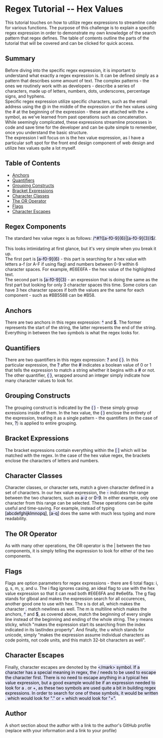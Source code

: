 # Regex Tutorial -- Hex Values

This tutorial touches on how to utilize regex expressions to streamline code for various functions. The purpose of this challenge is to explain a specific regex expression in order to demonstrate my own knowledge of the search pattern that regex defines. The table of contents outline the parts of the tutorial that will be covered and can be clicked for quick access.

## Summary

Before diving into the specific regex expression, it is important to understand what exactly a regex expression is. It can be defined simply as a pattern that describes some amount of text. The complex patterns - the ones we routinely work with as developers - describe a series of characters, made up of letters, numbers, dots, underscores, percentage signs, and hyphens.
<br>
Specific regex expression utilize specific characters, such as the email address using the @ in the middle of the expression or the hex values using the # at the beginning of the expression - these are attached with the + symbol, as we've learned from past operations such as concatenation. While seemingly complicated, these expressions streamline processes in code and save time for the developer and can be quite simple to remember, once you understand the basic structure.
<br>
The expression I will focus on is the hex value expression, as I have a particular soft spot for the front end design component of web design and utilize hex values quite a lot myself.

## Table of Contents

- [Anchors](#anchors)
- [Quantifiers](#quantifiers)
- [Grouping Constructs](#grouping-constructs)
- [Bracket Expressions](#bracket-expressions)
- [Character Classes](#character-classes)
- [The OR Operator](#the-or-operator)
- [Flags](#flags)
- [Character Escapes](#character-escapes)

## Regex Components

The standard hex value regex is as follows: <mark style="background-color: #E6E6FA">/^#?([a-f0-9]{6}|[a-f0-9]{3})$/</mark>.  
<br>
This looks intimidating at first glance, but it's very simple when you break it up.
<br> The first part is <mark style="background-color: #E6E6FA">[a-f0-9]{6}</mark> - this part is searching for a hex value with letters a-f (or A-F if using flag) and numbers between 0-9 within 6 character spaces. For example, #E6E6FA - the hex value of the highlighted text.<br> The second part is <mark style="background-color: #E6E6FA">[a-f0-9]{3}</mark> - an expression that is doing the same as the first part but looking for only 3 character spaces this time. Some colors can have 3 hex character spaces if both the values are the same for each component - such as #BB5588 can be #B58.

## Anchors

There are two anchors in this regex expression: <mark style="background-color: #E6E6FA">^</mark> and <mark style="background-color: #E6E6FA">$</mark>. The former represents the start of the string, the latter represents the end of the string. Everything in between the two symbols is what the regex looks for.

## Quantifiers

There are two quantifiers in this regex expression: <mark style="background-color: #E6E6FA">?</mark> and <mark style="background-color: #E6E6FA">{ }</mark>. In this particular expression, the <mark style="background-color: #E6E6FA">?</mark> after the <mark style="background-color: #E6E6FA">#</mark> indicates a boolean value of 0 or 1 that tells the expression to match a string whether it begins with a <mark style="background-color: #E6E6FA">#</mark> or not. <br>
The other quantifier, <mark style="background-color: #E6E6FA">{ }</mark>, wrapped around an integer simply indicate how many character values to look for.

## Grouping Constructs

The grouping construct is indicated by the <mark style="background-color: #E6E6FA">( )</mark> - these simply group exressions inside of them. In the hex value, the <mark style="background-color: #E6E6FA">( )</mark> enclose the entirety of the expression, treating it as a single pattern - the quantifiers (in the case of hex, <mark style="background-color: #E6E6FA">?</mark>) is applied to entire grouping.

## Bracket Expressions

The bracket expressions contain everything within the <mark style="background-color: #E6E6FA">[ ]</mark> which will be matched with the regex. In the case of the hex value regex, the brackets enclose the characters of letters and numbers.

## Character Classes

Character classes, or character sets, match a given character defined in a set of characters. In our hex value expression, the <mark style="background-color: #E6E6FA">-</mark> indicates the range between the two characters, such as <mark style="background-color: #E6E6FA">a-z</mark> or <mark style="background-color: #E6E6FA">0-9</mark>. In either example, only one character from this range can be selected. These operations can be quite useful and time-saving. For example, instead of typing <mark style="background-color: #E6E6FA">[abcdefghijklmnopq]</mark>, <mark style="background-color: #E6E6FA">[a-q]</mark> does the same with much less typing and more readability.

## The OR Operator

As with many other operations, the OR operator is the | between the two components, it is simply telling the expression to look for either of the two components.

## Flags

Flags are option parameters for regex expressions - there are 6 total flags: i, g, s, m, y, and u. The i flag ignores casing, an ideal flag to use with the hex value expression so that it can read both #E6E6FA and #e6e6fa. The g flag stands for glboal and makes the expression search for all occurences, another good one to use with hex. The s is dot all, which makes the character <mark style="background-color: #E6E6FA">.</mark> match newlines as well. The m is multiline which makes the anchors, <mark style="background-color: #E6E6FA">^</mark> and <mark style="background-color: #E6E6FA">$</mark>, as covered above, match the beginning of every single line instead of the beginning and ending of the whole string. The y means sticky, which "makes the expression start its searching from the index indicated in its lastIndex property". And finally, the u which stands for unicode, simply "makes the expression assume individual characters as code points, not code units, and this match 32-bit characters as well".

## Character Escapes

Finally, character escapes are denoted by the <mark style="background-color: #E6E6FA">\</mark> symbol. If a character has a special meaning in regex, the <mark style="background-color: #E6E6FA">/</mark> needs to be used to escape the character first. There is no need to escape anything in a typical hex value expression, but a good example would be if an expression needed to look for a <mark style="background-color: #E6E6FA">.</mark> or <mark style="background-color: #E6E6FA">+</mark>, as these two symbols are used quite a bit in building regex expressions. In order to search for one of these symbols, it would be written <mark style="background-color: #E6E6FA">\.</mark> which would look for "." or <mark style="background-color: #E6E6FA">\+</mark> which would look for "+".

## Author

A short section about the author with a link to the author's GitHub profile (replace with your information and a link to your profile)
